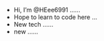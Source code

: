 - Hi, I’m @HEee6991 ......
- Hope to learn to code here ...
- New tech ......
- new ......

<!---
HEee6991/HEee6991 is a ✨ special ✨ repository because its `README.md` (this file) appears on your GitHub profile.
You can click the Preview link to take a look at your changes.
--->
